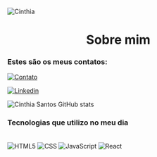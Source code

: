 

<div style="display: inline_block"><br/>
    <img align="center" alt="Cinthia" src="https://user-images.githubusercontent.com/62853085/204622295-cd65db84-27b0-4bb0-825f-dc4cc0353451.png" />

  <h1 align="center"> Sobre mim </h1>
    
    
    
    
    
    
    
  
### Estes são os meus contatos:
[![Contato](https://img.shields.io/badge/WhatsApp-25D366?style=for-the-badge&logo=whatsapp&logoColor=white)](
https://wa.me/+555511932788267?text=Ol%C3%A1,%20me%20chamo%20Cinthia,%20sou%20desenvolvedora%20Front%20End,%20posso%20te%20ajudar%20em%20algo?)

[![Linkedin](https://img.shields.io/badge/LinkedIn-0077B5?style=for-the-badge&logo=linkedin&logoColor=white)](https://www.linkedin.com/in/c-inthiasantos/)

![Cinthia Santos GitHub stats](https://github-readme-stats.vercel.app/api?username=Cinthi-a&show_icons=true&theme=radical)

### Tecnologias que utilizo no meu dia

<div style="display: inline_block"><br/>
    <img align="center" alt="HTML5" src="https://img.shields.io/badge/HTML5-E34F26?style=for-the-badge&logo=html5&logoColor=white" />
    <img align="center" alt="CSS" src="https://img.shields.io/badge/CSS-239120?&style=for-the-badge&logo=css3&logoColor=white" />
    <img align="center" alt="JavaScript" src="https://img.shields.io/badge/JavaScript-F7DF1E?style=for-the-badge&logo=javascript&logoColor=black" />
    <img align="center" alt="React" src="https://img.shields.io/badge/React-20232A?style=for-the-badge&logo=react&logoColor=61DAFB" />
</div>

